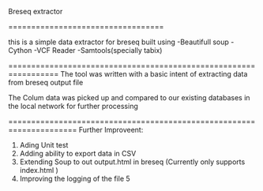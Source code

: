 Breseq extractor

==================================

this is a simple data extractor for breseq built using
-Beautifull soup
-Cython
-VCF Reader
-Samtools(specially tabix)


=================================================================
 The tool was written with a basic intent of extracting data
 from breseq  output file

 The Colum data was picked up and compared to our existing
 databases in the local network for further processing


 =====================================================================
 Further Improveent:

 1. Ading Unit test
 2. Adding ability to export data in CSV
 3. Extending Soup to  out output.html in breseq (Currently only supports  index.html )
 4. Improving the logging of the file
 5